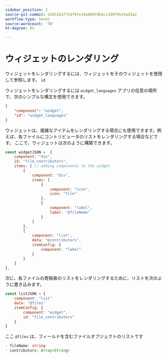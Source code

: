 ```yaml
---
sidebar_position: 2
source-git-commit: 42052b37724f97e34ab007db4cc3d9f9524ad3a2
workflow-type: tm+mt
source-wordcount: '78'
ht-degree: 0%

---
```



# ウィジェットのレンダリング

ウィジェットをレンダリングするには、ウィジェットをそのウィジェットを使用して参照します。 `id`

ウィジェットをレンダリングするには `widget_languages` アプリの任意の場所で、次のシンプルな構文を使用できます。

```json
{
    "component": "widget",
    "id": "widget_languages"
}
```

ウィジェットは、複雑なアイテムをレンダリングする場合にも使用できます。例えば、各ファイルにコントリビュータのリストをレンダリングする場合などです。
ここで、ウィジェットは次のように構築できます。

```js title="fileContributorsWidget.js"
const widgetJSON =  {
    component: "div", 
    id: "file_contributors", 
    items: [ // adding components to the widget
        {
            component: "div",
            items: [
                {
                    component: "icon",
                    icon: "file"
                },
                {
                    component: "label",
                    label: "@fileName"
                }
            ]
        },
        {
            component: "list",
            data: "@contributors",
            itemConfig: {
                component: "label"
            }
        }
    ]
},
```

次に、各ファイルの寄稿者のリストをレンダリングするために、リストを次のように書き込みます。

```js title="fileContributorsList.js"
const listJSON = {
    component: "list"
    data: "@files"
    itemConfig: {
        component: "widget",
        id: "file_contributors"
    }
}
```

ここ `@files` は、フィールドを含むファイルオブジェクトのリストです

```typescript
- fileName: string
- contributors: Array<String>
```
